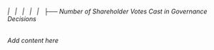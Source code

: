 ###### |   |   |   |   |   ├── Number of Shareholder Votes Cast in Governance Decisions

*Add content here*